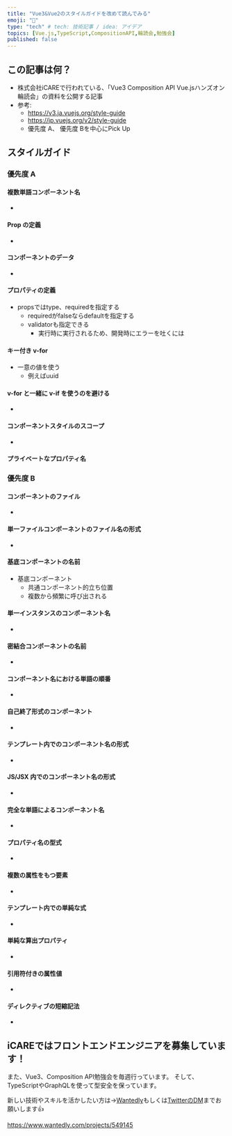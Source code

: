 ```yaml
---
title: "Vue3&Vue2のスタイルガイドを改めて読んでみる"
emoji: "📖"
type: "tech" # tech: 技術記事 / idea: アイデア
topics: [Vue.js,TypeScript,CompositionAPI,輪読会,勉強会]
published: false
---
```


## この記事は何？
- 株式会社iCAREで行われている、「Vue3 Composition API Vue.jsハンズオン輪読会」の資料を公開する記事
- 参考:
  - https://v3.ja.vuejs.org/style-guide
  - https://jp.vuejs.org/v2/style-guide
  - 優先度 A、 優先度 Bを中心にPick Up

## スタイルガイド
### 優先度 A
#### 複数単語コンポーネント名
 -
#### Prop の定義
 -
#### コンポーネントのデータ
 -
#### プロパティの定義
 - propsではtype、requiredを指定する
   - requiredがfalseならdefaultを指定する
   - validatorも指定できる
     - 実行時に実行されるため、開発時にエラーを吐くには
#### キー付き v-for
 - 一意の値を使う
   - 例えばuuid
#### v-for と一緒に v-if を使うのを避ける
 -
#### コンポーネントスタイルのスコープ
 -
#### プライベートなプロパティ名

### 優先度 B
#### コンポーネントのファイル
 -
#### 単一ファイルコンポーネントのファイル名の形式
 -
#### 基底コンポーネントの名前
 - 基底コンポーネント
   - 共通コンポーネント的立ち位置
   - 複数から頻繁に呼び出される
#### 単一インスタンスのコンポーネント名
 -
#### 密結合コンポーネントの名前
 -
#### コンポーネント名における単語の順番
 -
#### 自己終了形式のコンポーネント
 -
#### テンプレート内でのコンポーネント名の形式
 -
#### JS/JSX 内でのコンポーネント名の形式
 -
#### 完全な単語によるコンポーネント名
 -
#### プロパティ名の型式
 -
#### 複数の属性をもつ要素
 -
#### テンプレート内での単純な式
 -
#### 単純な算出プロパティ
 -
#### 引用符付きの属性値
 -
#### ディレクティブの短縮記法
 -


## iCAREではフロントエンドエンジニアを募集しています！
また、Vue3、Composition API勉強会を毎週行っています。
そして、TypeScriptやGraphQLを使って型安全を保っています。

新しい技術やスキルを活かしたい方は→[Wantedly](https://www.wantedly.com/projects/549145)もしくは[TwitterのDM](https://twitter.com/watsuyo_2)までお願いします👍

https://www.wantedly.com/projects/549145
